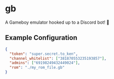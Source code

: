 # gb

A Gameboy emulator hooked up to a Discord bot! 👾

## Example Configuration

```json
{
  "token": "super.secret.to_ken",
  "channel_whitelist": ["381870553235193857"],
  "admins": ["69198249432449024"],
  "rom": "./my_rom_file.gb"
}
```
